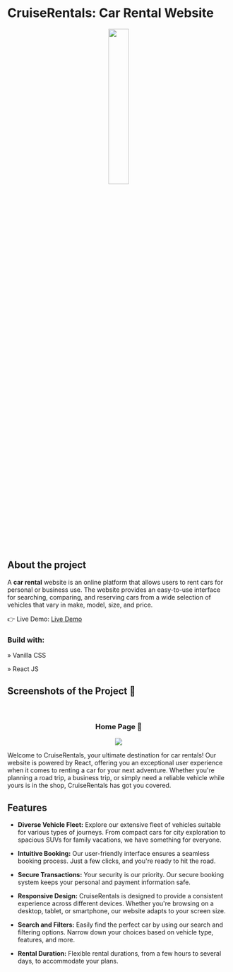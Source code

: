 # CruiseRentals: Car Rental Website
<div align='center'><img style="width:30%" src='https://github.com/Darshan2923/CruiseRentals/assets/135990671/29ad1c25-e655-4425-b2fd-2dfc707d4cc4.png'/></div>

<h2>About the project</h2>


  <p>A <b>car rental</b> website is an online platform that allows users to rent cars for personal or business use. The website provides an easy-to-use interface for searching, comparing, and reserving cars from a wide selection of vehicles that vary in make, model, size, and price.</p>

👉 Live Demo: <a href=''>Live Demo</a>

<h3>Build with:</h3>

» Vanilla CSS <br>


» React JS

<h2>Screenshots of the Project 📸</h2>
<br>
<h3 align='center'>Home Page 🏡</h3>

<div align='center'>
<img src='.png'/>

</div>


Welcome to CruiseRentals, your ultimate destination for car rentals! Our website is powered by React, offering you an exceptional user experience when it comes to renting a car for your next adventure. Whether you're planning a road trip, a business trip, or simply need a reliable vehicle while yours is in the shop, CruiseRentals has got you covered.

## Features

- **Diverse Vehicle Fleet:** Explore our extensive fleet of vehicles suitable for various types of journeys. From compact cars for city exploration to spacious SUVs for family vacations, we have something for everyone.

- **Intuitive Booking:** Our user-friendly interface ensures a seamless booking process. Just a few clicks, and you're ready to hit the road.

- **Secure Transactions:** Your security is our priority. Our secure booking system keeps your personal and payment information safe.

- **Responsive Design:** CruiseRentals is designed to provide a consistent experience across different devices. Whether you're browsing on a desktop, tablet, or smartphone, our website adapts to your screen size.

- **Search and Filters:** Easily find the perfect car by using our search and filtering options. Narrow down your choices based on vehicle type, features, and more.

- **Rental Duration:** Flexible rental durations, from a few hours to several days, to accommodate your plans.

